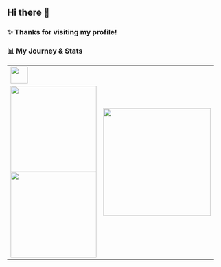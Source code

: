 ## Hi there 👋
### ✨ Thanks for visiting my profile!

### 📊 My Journey & Stats
<div align="center">
  <table>
    <tr>
      <td><img src="https://www.codewars.com/users/xMikuzoo/badges/small" height="40" /></td>
      <td rowspan="2"><img src="https://roadmap.sh/card/tall/67121d5e791f57dd60aecb5a?variant=dark" height="250" /></td>
    </tr>
    <tr>
      <td>
        <img src="https://github-readme-stats.vercel.app/api?username=xMikuzoo&theme=tokyonight&show_icons=true" height="200" /><br>
        <img src="https://github-readme-stats.vercel.app/api/top-langs/?username=xMikuzoo&theme=tokyonight&layout=compact" height="200" />
      </td>
    </tr>
  </table>
</div>
